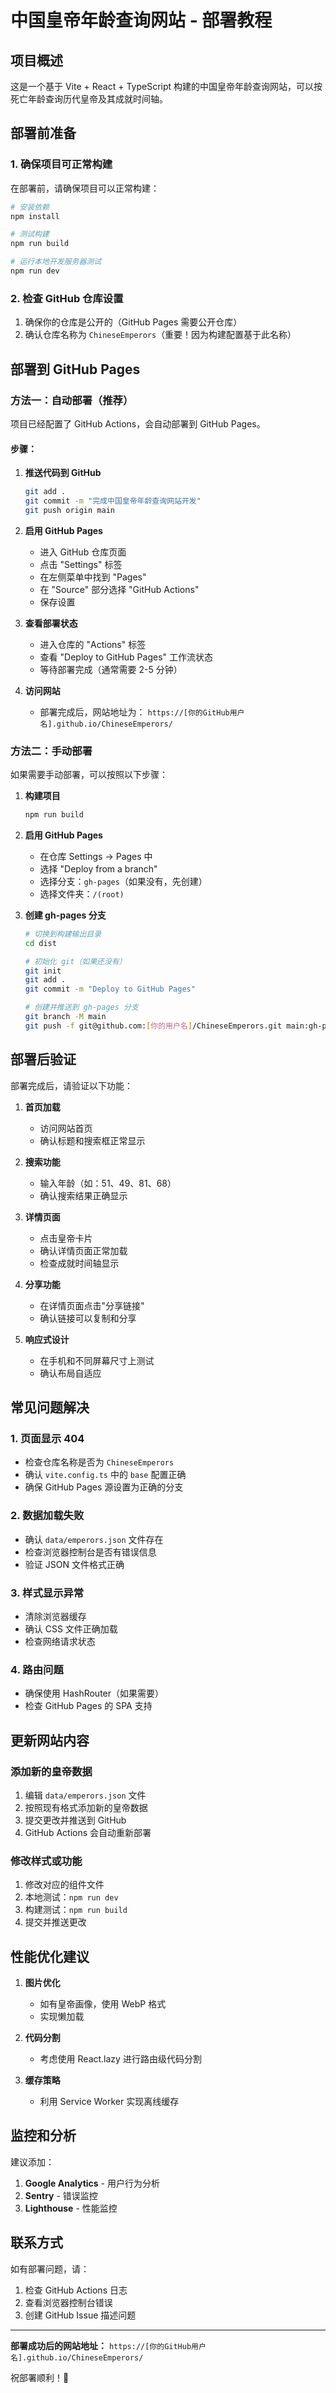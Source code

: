# 中国皇帝年龄查询网站 - 部署教程

## 项目概述

这是一个基于 Vite + React + TypeScript 构建的中国皇帝年龄查询网站，可以按死亡年龄查询历代皇帝及其成就时间轴。

## 部署前准备

### 1. 确保项目可正常构建

在部署前，请确保项目可以正常构建：

```bash
# 安装依赖
npm install

# 测试构建
npm run build

# 运行本地开发服务器测试
npm run dev
```

### 2. 检查 GitHub 仓库设置

1. 确保你的仓库是公开的（GitHub Pages 需要公开仓库）
2. 确认仓库名称为 `ChineseEmperors`（重要！因为构建配置基于此名称）

## 部署到 GitHub Pages

### 方法一：自动部署（推荐）

项目已经配置了 GitHub Actions，会自动部署到 GitHub Pages。

#### 步骤：

1. **推送代码到 GitHub**
   ```bash
   git add .
   git commit -m "完成中国皇帝年龄查询网站开发"
   git push origin main
   ```

2. **启用 GitHub Pages**
   - 进入 GitHub 仓库页面
   - 点击 "Settings" 标签
   - 在左侧菜单中找到 "Pages"
   - 在 "Source" 部分选择 "GitHub Actions"
   - 保存设置

3. **查看部署状态**
   - 进入仓库的 "Actions" 标签
   - 查看 "Deploy to GitHub Pages" 工作流状态
   - 等待部署完成（通常需要 2-5 分钟）

4. **访问网站**
   - 部署完成后，网站地址为：
     `https://[你的GitHub用户名].github.io/ChineseEmperors/`

### 方法二：手动部署

如果需要手动部署，可以按照以下步骤：

1. **构建项目**
   ```bash
   npm run build
   ```

2. **启用 GitHub Pages**
   - 在仓库 Settings → Pages 中
   - 选择 "Deploy from a branch"
   - 选择分支：`gh-pages`（如果没有，先创建）
   - 选择文件夹：`/(root)`

3. **创建 gh-pages 分支**
   ```bash
   # 切换到构建输出目录
   cd dist

   # 初始化 git（如果还没有）
   git init
   git add .
   git commit -m "Deploy to GitHub Pages"

   # 创建并推送到 gh-pages 分支
   git branch -M main
   git push -f git@github.com:[你的用户名]/ChineseEmperors.git main:gh-pages
   ```

## 部署后验证

部署完成后，请验证以下功能：

1. **首页加载**
   - 访问网站首页
   - 确认标题和搜索框正常显示

2. **搜索功能**
   - 输入年龄（如：51、49、81、68）
   - 确认搜索结果正确显示

3. **详情页面**
   - 点击皇帝卡片
   - 确认详情页面正常加载
   - 检查成就时间轴显示

4. **分享功能**
   - 在详情页面点击"分享链接"
   - 确认链接可以复制和分享

5. **响应式设计**
   - 在手机和不同屏幕尺寸上测试
   - 确认布局自适应

## 常见问题解决

### 1. 页面显示 404
- 检查仓库名称是否为 `ChineseEmperors`
- 确认 `vite.config.ts` 中的 `base` 配置正确
- 确保 GitHub Pages 源设置为正确的分支

### 2. 数据加载失败
- 确认 `data/emperors.json` 文件存在
- 检查浏览器控制台是否有错误信息
- 验证 JSON 文件格式正确

### 3. 样式显示异常
- 清除浏览器缓存
- 确认 CSS 文件正确加载
- 检查网络请求状态

### 4. 路由问题
- 确保使用 HashRouter（如果需要）
- 检查 GitHub Pages 的 SPA 支持

## 更新网站内容

### 添加新的皇帝数据

1. 编辑 `data/emperors.json` 文件
2. 按照现有格式添加新的皇帝数据
3. 提交更改并推送到 GitHub
4. GitHub Actions 会自动重新部署

### 修改样式或功能

1. 修改对应的组件文件
2. 本地测试：`npm run dev`
3. 构建测试：`npm run build`
4. 提交并推送更改

## 性能优化建议

1. **图片优化**
   - 如有皇帝画像，使用 WebP 格式
   - 实现懒加载

2. **代码分割**
   - 考虑使用 React.lazy 进行路由级代码分割

3. **缓存策略**
   - 利用 Service Worker 实现离线缓存

## 监控和分析

建议添加：

1. **Google Analytics** - 用户行为分析
2. **Sentry** - 错误监控
3. **Lighthouse** - 性能监控

## 联系方式

如有部署问题，请：
1. 检查 GitHub Actions 日志
2. 查看浏览器控制台错误
3. 创建 GitHub Issue 描述问题

---

**部署成功后的网站地址：**
`https://[你的GitHub用户名].github.io/ChineseEmperors/`

祝部署顺利！🚀